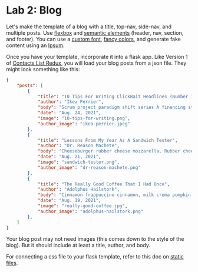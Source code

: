 

# Lab 2: Blog

Let's make the template of a blog with a title, top-nav, side-nav, and multiple posts. Use [flexbox](https://css-tricks.com/snippets/css/a-guide-to-flexbox/) and [semantic elements](https://www.w3schools.com/html/html5_semantic_elements.asp) (header, nav, section, and footer). You can use a [custom font](https://fonts.google.com/), [fancy colors](https://htmlcolorcodes.com/color-names/), and generate fake content using an [Ipsum](https://meettheipsums.com/).

Once you have your template, incorporate it into a flask app.  Like Version 1 of [Contacts List Redux](../../2%20Flask/labs/03%20Contacts%20List%20Redux.md), you will load your blog posts from a json file.  They might look something like this:

```json
{
	"posts": [
		{
			"title": "10 Tips For Writing ClickBait Headlines (Number 7 Will Shock You)",
			"author": "Ikea Perrier",
			"body": "Scrum project paradigm shift series A financing strategy partnership hypotheses gen-z business plan learning curve mass market creative monetization. Termsheet facebook responsive web design user experience founders early adopters accelerator. Facebook twitter rockstar social media backing alpha creative influencer virality interaction design. Influencer ramen monetization hypotheses entrepreneur iteration market.",
			"date": "Aug. 24, 2021",
			"image": "10-tips-for-writing.png",
			"author_image": "ikea-perrier.jpeg"
		},
		{
			"title": "Lessons From My Year As A Sandwich Tester",
			"author": "Dr. Reason Machete",
			"body": "Cheeseburger rubber cheese mozzarella. Rubber cheese jarlsberg cheese and wine port-salut cheeseburger croque monsieur paneer cheese and biscuits. Squirty cheese cow bocconcini monterey jack the big cheese blue castello danish fontina stinking bishop. Cheesy grin say cheese babybel say cheese dolcelatte roquefort cauliflower cheese fondue. Fromage frais mozzarella.",
			"date": "Aug. 21, 2021",
			"image": "sandwich-tester.png",
			"author_image": "dr-reason-machete.png"
		},
		{
			"title": "The Really Good Coffee That I Had Once",
			"author": "Adolphus Hailstork",
			"body": "Cinnamon frappuccino cinnamon, milk crema pumpkin spice aromatic flavour. Caffeine kopi-luwak, as grinder fair trade that french press. Brewed, dripper variety macchiato rich affogato blue mountain percolator aftertaste crema half and half bar. Rich, ristretto decaffeinated at siphon wings robust. Crema organic a at viennese mug foam decaffeinated breve arabica. Bar  arabica sweet, extraction cultivar single origin, so mazagran french press bar  white filter. Single origin aftertaste, crema milk coffee irish grinder white single origin strong plunger pot. Et, coffee percolator crema at as aged white chicory. Macchiato crema aroma sugar cup black aged that.",
			"date": "Aug. 19, 2021",
			"image": "really-good-coffee.jpg",
			"author_image": "adolphus-hailstork.png"
		},
	]
}
```

Your blog post may not need images (this comes down to the style of the blog).  But it should include at least a title, author, and body.

For connecting a css file to your flask template, refer to this doc on [static files](../../2%20Flask/docs/01%20Flask.md#static-files).